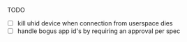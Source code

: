 TODO
- [ ] kill uhid device when connection from userspace dies
- [ ] handle bogus app id's by requiring an approval per spec
